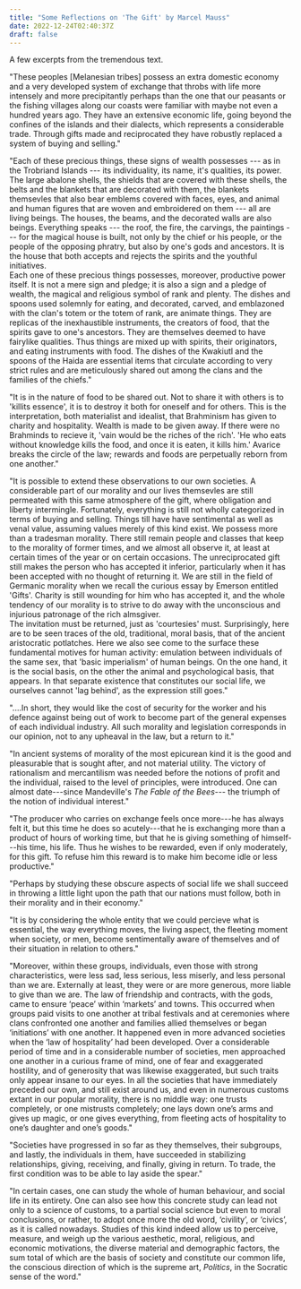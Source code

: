 ```yaml
---
title: "Some Reflections on 'The Gift' by Marcel Mauss"
date: 2022-12-24T02:40:37Z
draft: false
---
```


A few excerpts from the tremendous text.    

"These peoples [Melanesian tribes] possess an extra domestic economy and a very
developed system of exchange that throbs with life more intensely and more
precipitantly perhaps than the one that our peasants or the fishing villages
along our coasts were familiar with maybe not even a hundred years ago. They
have an extensive economic life, going beyond the confines of the islands and
their dialects, which represents a considerable trade. Through gifts made and
reciprocated they have robustly replaced a system of buying and selling."    

"Each of these precious things, these signs of wealth possesses --- as in the
Trobriand Islands --- its individuality, its name, it's qualities, its power.
The large abalone shells, the shields that are covered with these shells, the
belts and the blankets that are decorated with them, the blankets themsevles
that also bear emblems covered with faces, eyes, and animal and human figures
that are woven and embroidered on them --- all are living beings. The houses,
the beams, and the decorated walls are also beings. Everything speaks --- the
roof, the fire, the carvings, the paintings --- for the magical house is built,
not only by the chief or his people, or the people of the opposing phratry, but
also by one's gods and ancestors. It is the house that both accepts and rejects
the spirits and the youthful initiatives.    
Each one of these precious things possesses, moreover, productive power itself.
It is not a mere sign and pledge; it is also a sign and a pledge of wealth, the
magical and religious symbol of rank and plenty. The dishes and spoons used
solemnly for eating, and decorated, carved, and emblazoned with the clan's totem
or the totem of rank, are animate things. They are replicas of the
inexhaustible instruments, the creators of food, that the spirits gave to one's
ancestors. They are themselves deemed to have fairylike qualities. Thus things
are mixed up with spirits, their originators, and eating instruments with food.
The dishes of the Kwakiutl and the spoons of the Haida are essential items that
circulate according to very strict rules and are meticulously shared out among
the clans and the families of the chiefs."    

"It is in the nature of food to be shared out. Not to share it with others is to
'killits essence', it is to destroy it both for oneself and for others. This is
the interpretation, both materialist and idealist, that Brahminism has given to
charity and hospitality. Wealth is made to be given away. If there were no
Brahminds to recieve it, 'vain would be the riches of the rich'. 'He who eats
without knowledge kills the food, and once it is eaten, it kills him.' Avarice
breaks the circle of the law; rewards and foods are perpetually reborn from one
another."    

"It is possible to extend these observations to our own societies. A
considerable part of our morality and our lives themsevles are still permeated
with this same atmosphere of the gift, where obligation and liberty intermingle.
Fortunately, everything is still not wholly categorized in terms of buying and
selling. Things till have have sentimental as well as venal value, assuming
values merely of this kind exist. We possess more than a tradesman morality.
There still remain people and classes that keep to the morality of former times,
and we almost all observe it, at least at certain times of the year or on
certain occasions. The unreciprocated gift still makes the person who has
accepted it inferior, particularly when it has been accepted with no thought of
returning it. We are still in the field of Germanic morality when we recall the
curious essay by Emerson entitled 'Gifts'. Charity is still wounding for him who
has accepted it, and the whole tendency of our morality is to strive to do away
with the unconscious and injurious patronage of the rich almsgiver.   
The invitation must be returned, just as 'courtesies' must. Surprisingly, here
are to be seen traces of the old, traditional, moral basis, that of the ancient
aristocratic potlatches. Here we also see come to the surface these fundamental
motives for human activity: emulation between individuals of the same sex, that
'basic imperialism' of human beings. On the one hand, it is the social basis, on
the other the animal and psychological basis, that appears. In that separate
existence that constitutes our social life, we ourselves cannot 'lag behind', as
the expression still goes."    

"....In short, they would like the cost of security for the worker and his
defence against being out of work to become part of the general expenses of each
individual industry. All such morality and legislation corresponds in our
opinion, not to any upheaval in the law, but a return to it."     

"In ancient systems of morality of the most epicurean kind it is the good and
pleasurable that is sought after, and not material utility. The victory of
rationalism and mercantilism was needed before the notions of profit and the
individual, raised to the level of principles, were introduced. One can almost
date---since Mandeville's *The Fable of the Bees*--- the triumph of the notion
of individual interest."     

"The producer who carries on exchange feels once more---he has always felt it,
but this time he does so acutely---that he is exchanging more than a product of
hours of working time, but that he is giving something of himself---his time,
his life. Thus he wishes to be rewarded, even if only moderately, for this gift.
To refuse him this reward is to make him become idle or less productive."     

"Perhaps by studying these obscure aspects of social life we shall succeed in
throwing a little light upon the path that our nations must follow, both in
their morality and in their economy."     

"It is by considering the whole entity that we could percieve what is essential,
the way everything moves, the living aspect, the fleeting moment when society,
or men, become sentimentally aware of themselves and of their situation in
relation to others."   

"Moreover, within these groups, individuals, even those with strong
characteristics, were less sad, less serious, less miserly, and less personal
than we are. Externally at least, they were or are more generous, more liable to
give than we are. The law of friendship and contracts, with the gods, came to
ensure ‘peace’ within ‘markets’ and towns.  This occurred when groups paid
visits to one another at tribal festivals and at ceremonies where clans
confronted one another and families allied themselves or began ‘initiations’
with one another. It happened even in more advanced societies when the ‘law of
hospitality’ had been developed. Over a considerable period of time and in a
considerable number of societies, men approached one another in a curious frame
of mind, one of fear and exaggerated hostility, and of generosity that was
likewise exaggerated, but such traits only appear insane to our eyes. In all the
societies that have immediately preceded our own, and still exist around us, and
even in numerous customs extant in our popular morality, there is no middle way:
one trusts completely, or one mistrusts completely; one lays down one’s arms and
gives up magic, or one gives everything, from fleeting acts of hospitality to
one’s daughter and one’s goods."     

"Societies have progressed in so far as they themselves, their subgroups, and
lastly, the individuals in them, have succeeded in stabilizing relationships,
giving, receiving, and finally, giving in return. To trade, the first condition
was to be able to lay aside the spear."     

"In certain cases, one can study the whole of human behaviour,
and social life in its entirety. One can also see how this concrete
study can lead not only to a science of customs, to a partial social
science but even to moral conclusions, or rather, to adopt once
more the old word, ‘civility’, or ‘civics’, as it is called nowadays.
Studies of this kind indeed allow us to perceive, measure, and
weigh up the various aesthetic, moral, religious, and economic
motivations, the diverse material and demographic factors, the
sum total of which are the basis of society and constitute our
common life, the conscious direction of which is the supreme
art, *Politics*, in the Socratic sense of the word."   



